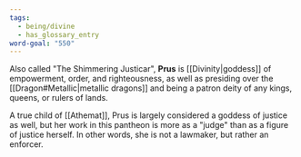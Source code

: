 ```yaml
---
tags:
  - being/divine
  - has_glossary_entry
word-goal: "550"
---
```

Also called "The Shimmering Justicar", **Prus** is [[Divinity|goddess]] of empowerment, order, and righteousness, as well as presiding over the [[Dragon#Metallic|metallic dragons]] and being a patron deity of any kings, queens, or rulers of lands.

A true child of [[Athemat]], Prus is largely considered a goddess of justice as well, but her work in this pantheon is more as a "judge" than as a figure of justice herself. In other words, she is not a lawmaker, but rather an enforcer.